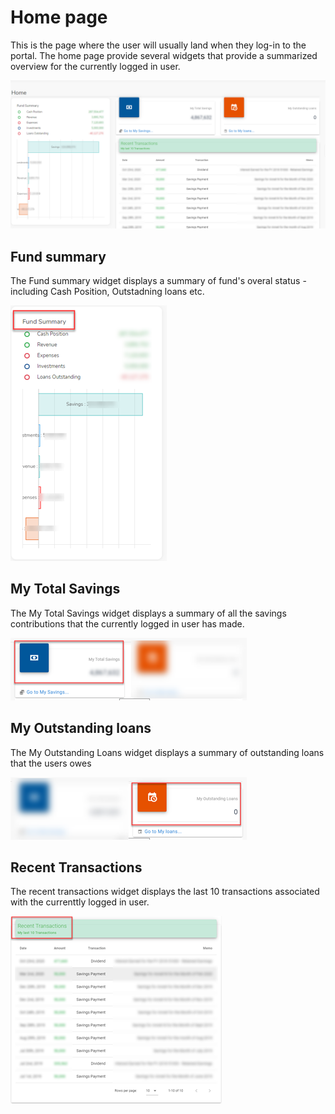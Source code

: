 # Home page
This is the page where the user will usually land when they log-in to the portal. The home page provide several widgets that provide a summarized overview for the currently logged in user.

![alt text](images/2.2_Home_Page.png "Home Page") 

## Fund summary
The Fund summary widget displays a summary of fund's overal status - including Cash Position, Outstadning loans etc.

![alt text](images/2.3_Home_Page_Fund_Summary.png "Home Page Fund Summary") 


## My Total Savings 

The My Total Savings widget displays a summary of all the savings contributions that the currently logged in user has made.

![alt text](images/2.3_Home_Page_My_Savings.png "My Total Savings widget") 

## My Outstanding loans
The My Outstanding Loans widget displays a summary of outstanding loans that the users owes

![alt text](images/2.3_Home_Page_My_Loans.png "My Outstanding Loans  widget") 

## Recent Transactions
The recent transactions widget displays the last 10 transactions associated with the currenttly logged in user.

![alt text](images/2.3_Home_Page_Recent_Transactions.png "Recent transactions widget") 